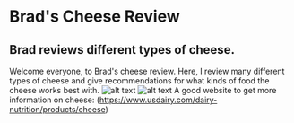 # Brad's Cheese Review
## Brad reviews different types of cheese.
Welcome everyone, to Brad's cheese review. Here, I review many different types of cheese and give recommendations for what kinds of food the cheese works best with.
![alt text](https://pinconningcheese.com/wp-content/uploads/Mild-Cheddar-cropped.jpg)
![alt text](https://www.verywellfit.com/thmb/xDUOHKjFy5HDSSxQRQPP9ypICOw=/3000x1687/smart/filters:no_upscale()/cheese-crop-77205ee547a949a59fb5adedf3564ad0.jpg)
A good website to get more information on cheese: (https://www.usdairy.com/dairy-nutrition/products/cheese)
